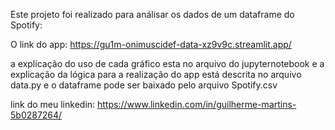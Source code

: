    Este projeto foi realizado para análisar os dados de um dataframe do Spotify:

   O link do app: https://gu1m-onimuscidef-data-xz9v9c.streamlit.app/ 
   
   a explicação do uso de cada gráfico esta no arquivo do jupyternotebook e a explicação da lógica para a realização do app está descrita no arquivo data.py e o dataframe pode ser baixado pelo arquivo Spotify.csv
   
   link do meu linkedin: https://www.linkedin.com/in/guilherme-martins-5b0287264/



